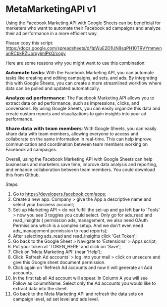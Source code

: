 # MetaMarketingAPI v1
Using the Facebook Marketing API with Google Sheets can be beneficial for marketers who want to automate their Facebook ad campaigns and analyze their ad performance in a more efficient way.

Please copy this script: https://docs.google.com/spreadsheets/d/1pWuE2D1UN8sqPH10TRVYmmwnunRCbkRZUorqyjmIPkQ/copy

Here are some reasons why you might want to use this combination:

𝗔𝘂𝘁𝗼𝗺𝗮𝘁𝗲 𝘁𝗮𝘀𝗸𝘀: With the Facebook Marketing API, you can automate tasks like creating and editing campaigns, ad sets, and ads. By integrating this with Google Sheets, you can create a more streamlined workflow where data can be pulled and updated automatically.

𝗔𝗻𝗮𝗹𝘆𝘇𝗲 𝗮𝗱 𝗽𝗲𝗿𝗳𝗼𝗿𝗺𝗮𝗻𝗰𝗲: The Facebook Marketing API allows you to extract data on ad performance, such as impressions, clicks, and conversions. By using Google Sheets, you can easily organize this data and create custom reports and visualizations to gain insights into your ad performance.

𝗦𝗵𝗮𝗿𝗲 𝗱𝗮𝘁𝗮 𝘄𝗶𝘁𝗵 𝘁𝗲𝗮𝗺 𝗺𝗲𝗺𝗯𝗲𝗿𝘀: With Google Sheets, you can easily share data with team members, allowing everyone to access and collaborate on the same information in real-time. This can help improve communication and coordination between team members working on Facebook ad campaigns.

Overall, using the Facebook Marketing API with Google Sheets can help businesses and marketers save time, improve data analysis and reporting, and enhance collaboration between team members. You could download this from Github.

Steps:
1. Go to https://developers.facebook.com/apps;
2. Create a new app: Company > give the App a descriptive name and select your business account;
3. Set-up Marketing API > do not fulfill the set-up and go left bar to 'Tools' > now you see 3 toggles you could select. Only go for ads_read and read_insights ( permission ads_management, we also need OAuth Permissions which is a complex setup. And we don't even need ads_management permission to read reports);
4. After selecting ads_read and read_insights click 'Get Token';
5. Go back to the Google Sheet > Navigate to 'Extensions' > Apps script;
6. Put your token at 'TOKEN_HERE' and click on 'Save';
7. Click on 'Meta Marketing API' (near 'Help');
8. Click 'Refresh Ad accounts' > log into your mail > click on unsecure and give this Google sheet document permission.
9. Click again on 'Refresh Ad accounts and now it will generate all Add accounts.
10. In the first tab all Ad account will appear. In Column A you will see Follow as columnName. Select only the Ad accounts you would like to extract data into the sheet.
11. Go back to the Meta Marketing API and refresh the data sets on campaign level, ad set level and ads level.

